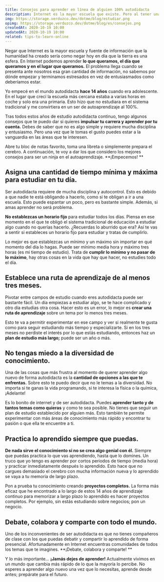 ```yaml
---
title: Consejos para aprender en línea de alguien 100% autodidacta
description: Internet es la mayor escuela que existe. Pero al tener una fuente infinita de conocimiento no sabemos por dónde empezar. ¿Quieres ser mejor autodidacta? Sigue leyendo.
img: https://storage.verduzco.dev/dotme/blog/estudiar.png
opimg: https://storage.verduzco.dev/dotme/blog/es/consejos.png
createdAt: 2020-10-19 10:00
updatedAt: 2020-10-19 10:00
related: tips-to-learn-online
---
```


Negar que Internet es la mayor escuela y fuente de información que la humanidad ha creado sería como negar hoy en día que la tierra es una esfera. En Internet podemos aprender **lo que queramos, el día que queramos y en el lugar que queramos.** El problema llega cuando se presenta ante nosotros esa gran cantidad de información, no sabemos por dónde empezar y terminamos estresados en vez de entusiasmados como deberíamos estar. 

Yo empecé en el mundo autodidacta **hace 14 años** cuando era adolescente. En el lugar que crecí la escuela más cercana estaba a varias horas en coche y solo era una primaria. Esto hizo que no estudiara en el sistema tradicional y me convirtiera en un ser de autoaprendizaje al 100%. 

Tras todos estos años de estudio autodidacta continuo, tengo algunos consejos que te puedo dar si quieres **impulsar tu carrera y aprender por tu cuenta.** Debes de saber que no es algo simple y requiere mucha disciplina y entusiasmo. Pero una vez que le tomas el gusto puedes estar a la vanguardia en las áreas que te interesen. 

Abre tu bloc de notas favorito, toma una libreta o simplemente prepara el cerebro. A continuación, te voy a dar los que considero los mejores consejos para ser un ninja en el autoaprendizaje. **¡Empecemos! **

## Asigna una cantidad de tiempo mínima y máxima para estudiar en tu día. 

Ser autodidacta requiere de mucha disciplina y autocontrol. Esto es debido a que nadie te está obligando a hacerlo, como si te obligan a ir a una escuela. Esto puede espantar un poco, pero es bastante simple. Además, si amas aprender no será problema. 

**No establezcas un horario fijo** para estudiar todos los días. Piensa en ese momento en el que te obligó el sistema tradicional de educación a estudiar algo cuando no querías hacerlo. ¿Recuerdas lo aburrido que era? Así te vas a sentir si estableces un horario fijo para estudiar y tratas de cumplirlo. 

Lo mejor es que establezcas un mínimo y un máximo sin importar en qué momento del día lo hagas. Puede ser mínimo media hora y máximo tres horas (es mi tiempo de estudio). Trata de **cumplir lo mínimo y no pasar de lo máximo**, hay otras cosas en la vida que hay que hacer, no estudies todo el día. 

## Establece una ruta de aprendizaje de al menos tres meses. 

Pivotar entre campos de estudio cuando eres autodidacta puede ser bastante fácil. Un día empiezas a estudiar algo, se te hace complicado y otro día estudias otra cosa. Hacer esto es un error, lo mejor es **crear una ruta de aprendizaje** sobre un tema por lo menos tres meses. 

Esto te va a permitir experimentar en ese campo y ver si realmente te gusta como para seguir estudiando más tiempo y especializarte. Si en los tres meses no perdiste el interés por lo que estás estudiando, entonces haz un **plan de estudio más largo;** puede ser un año o más. 

## No tengas miedo a la diversidad de conocimiento. 

Una de las cosas que más frustra al momento de querer aprender algo nuevo de forma autodidacta es la **cantidad de opciones a las que te enfrentas.** Sobre esto te puedo decir que no le temas a la diversidad. No importa si te ganas la vida programando, si te interesa la física o la química, ¡Adelante! 

Es lo bonito de internet y de ser autodidacta. Puedes **aprender tanto y de tantos temas como quieras** y como te sea posible. No tienes que seguir un plan de estudio establecido por alguien más. Esto también te permite experimentar con más áreas de conocimiento más rápido y encontrar tu pasión o que ella te encuentre a ti. 

## Practica lo aprendido siempre que puedas. 

**De nada sirve el conocimiento si no se crea algo genial con él.** Siempre que puedas practica lo que vas aprendiendo, hasta que lo domines. Un truco que yo tengo es aprender por cortos periodos de tiempo (media hora) y practicar inmediatamente después lo aprendido. Esto hace que no cargues demasiado el cerebro con mucha información nueva y lo aprendido se vaya a tu memoria de largo plazo. 

Pon a prueba tu conocimiento creando **proyectos completos.** La forma más eficaz que he encontrado a lo largo de estos 14 años de aprendizaje continuo para memorizar a largo plazo lo aprendido es hacer proyectos completos. Por ejemplo, sin estás estudiando sobre negocios; pon un negocio. 

## Debate, colabora y comparte con todo el mundo. 

Uno de los inconvenientes de ser autodidacta es que no tienes compañeros de clase con los que puedas debatir y compartir lo aprendido de forma presencial. Afortunadamente en Internet encuentras comunidades de todos los temas que te imagines. **¡Debate, colabora y comparte! **

Y lo más importante... **¡Jamás dejes de aprender!** Actualmente vivimos en un mundo que cambia más rápido de lo que la mayoría lo percibe. No esperes a aprender algo nuevo una vez que lo necesitas, aprende desde antes; prepárate para el futuro. 